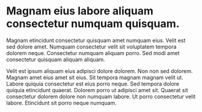 # Magnam eius labore aliquam consectetur numquam quisquam.

Magnam etincidunt consectetur quisquam amet numquam eius. Velit est sed dolore amet. Numquam consectetur velit sit voluptatem tempora dolorem neque. Consectetur numquam aliquam porro. Sed modi amet consectetur quisquam aliquam aliquam.

Velit est ipsum aliquam eius adipisci dolore dolorem. Non non sed dolorem. Magnam amet eius amet sit eius. Sit tempora magnam magnam velit ut. Labore quiquia consectetur est eius porro neque. Sed tempora dolore quiquia etincidunt quaerat. Dolorem porro ut adipisci amet sit. Quaerat sit consectetur dolorem dolore non numquam labore. Ut porro consectetur velit labore. Etincidunt sit porro neque numquam.

